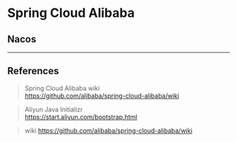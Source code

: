 # Spring Cloud Alibaba

## Nacos


---
## References
> Spring Cloud Alibaba wiki  
https://github.com/alibaba/spring-cloud-alibaba/wiki

> Aliyun Java Initializr  
https://start.aliyun.com/bootstrap.html

> wiki
https://github.com/alibaba/spring-cloud-alibaba/wiki

